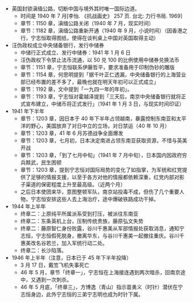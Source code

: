 * 英国封锁滇缅公路，切断中国与境外其时唯一国际边道。
  * 时间是 1940 年 7 月[李怡. 《抗战画史》 257 页. 台北: 力行书局. 1969]
  * 章节：1150 章，滇缅公路关闭（1940 年 7 月，现实时间）
  * 章节：1182 章，滇缅公路重新开通（1940 年 9 月，小说时间）（因香港之行，宁志恒取得图纸，使得在谈判桌上中国对英国取得主动）
* 汪伪政权成立中央储备银行，发行中储券
  * 中储行正式成立、发行中储券：1941 年 1 月 6 日
  * 汪伪政权下令禁止法币流通，以 50 兑 100 的比例使用中储券兑换法币
  * 章节：1151 章，宁志恒联系伊藤哲平，要求准备用于印制伪钞的雕版
  * 章节：1154 章，何思明提到「据千叶正仁透漏，中央储备银行的上海营业部已经布置的差不多了，最晚也就在明天年初可以正式成立」
  * 章节：1192 章，文中提到「一九四一年的年初」。
  * 章节：1193 章，宁志恒对霍越泽提到「三天后，南京中央储备银行就将正式宣布建立，中储币将正式发行」（1941 年 1 月 3 日，与现实时间印证）
* 1941 年下半年
  * 章节：1203 章，因日本于 40 年下半年占领越南，暴露控制东南亚和太平洋的野心，美国放弃了对日中立的立场，对日禁运（40 年 10 月）
  * 章节：1203 章，41 年 6 月苏德战争全面爆发
  * 章节：1203 章，七月初，日本决定南进占领东南亚获取资源，不惜与英美开战
  * 章节：1203 章，「到了七月中旬」（1941 年 7 月中旬），日本国内因政府穷兵黩武，民生困顿
  * 章节：1203 章，提到宁志恒对国际局势的变化了如指掌，为军统和红党提供了足够的情报支援，以至于各方对他的情报都依赖深重，红党内部对影子渠道的保密程度上升至最高级。（近两个月）
  * 之后日本使团来华，意图整顿军队，南京站投毒不成，但伤了几个重要人物，宁志恒安排这些人去上海治疗，途中爆破铁路成功干掉。
* 1944 年上半年
  * 终章二：上原纯平所属派系受到打压，被派往东南亚
  * 终章二：东条英机上台，压制传统贵族，藤原弘文失势
  * 终章二：藤原智仁身份败露，谷川千惠美从军部情报处获取消息，通知宁志恒，宁志恒假死脱身，撤离华东，与谷川千惠美一起撤往重庆。谷川千惠美改名谷若兰，加入军统行动二处。
  * 终章二：长沙陷落。
* 1946 年上半年（注意，日本已于 45 年下半年投降）
  * 3 月 17 日，戴笠飞机失事死亡
  * 46 年 5 月，章节「终章一」，宁志恒在上海接连遇到两次暗杀，回南京途中，又遇到一次刺杀。
  * 46 年 5 月底，「终章三」，方博逸（青山）指示苗勇义（时针）潜伏在宁志恒身边，此外宁志恒的三弟宁志明也成为时针下属。
